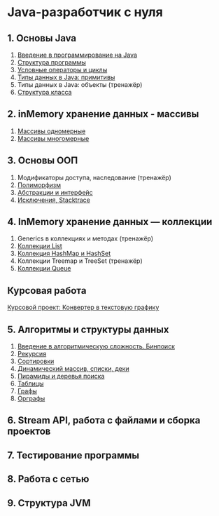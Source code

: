 # Java-разработчик с нуля

## 1. Основы Java

1. [Введение в программирование на Java](1_Java_basics/1_Intro.md)
2. [Структура программы](1_Java_basics/2_Program_structure.md)
3. [Условные операторы и циклы](1_Java_basics/3_Conditional_operators_and_loops.md)
4. [Типы данных в Java: примитивы](1_Java_basics/4_Data_types_in_Java_primitives.md)
5. Типы данных в Java: объекты (тренажёр)
6. [Структура класса](1_Java_basics/6_Class_structure.md)

## 2. inMemory хранение данных - массивы

1. [Массивы одномерные](2_Arrays/1_One_dimensional_array.md)
2. [Массивы многомерные](2_Arrays/2_The_array_is_multidimensional.md)

## 3. Основы ООП

1. Модификаторы доступа, наследование (тренажёр)
2. [Полиморфизм](3_OOP_basics/2_Polymorphism.md)
3. [Абстракции и интерфейс](3_OOP_basics/3_Abstractions_and_interfaces.md)
4. [Исключения, Stacktrace](3_OOP_basics/4_Exceptions_Stacktrace.md)

## 4. InMemory хранение данных — коллекции

1. Generics в коллекциях и методах (тренажёр)
2. [Коллекции List](4_Collections/2_Collections_List.md)
3. [Коллекция HashMap и HashSet](4_Collections/3_Collections_HashMap_and_HashSet.md)
4. Коллекции Treemap и TreeSet (тренажёр)
5. [Коллекции Queue](4_Collections/5_Collections_Queue.md)

## Курсовая работа

[Курсовой проект: Конвертер в текстовую графику](https://github.com/My-netology/converter-pic-to-txt)

## 5. Алгоритмы и структуры данных

1. [Введение в алгоритмическую сложность. Бинпоиск](5_Algo/1_Binary_search.md)
2. [Рекурсия](5_Algo/2_Recursion.md)
3. [Сортировки](5_Algo/3_Sorting.md)
4. [Динамический массив, списки, деки](5_Algo/4_Dynamic_array.md)
5. [Пирамиды и деревья поиска](5_Algo/5_Pyramids_and_search_trees.md)
6. [Таблицы](5_Algo/6_Tables.md)
7. [Графы](5_Algo/7_Graphs.md)
8. [Орграфы](5_Algo/8_Directed_graphs.md)

## 6. Stream API, работа с файлами и сборка проектов

## 7. Тестирование программы

## 8. Работа с сетью

## 9. Структура JVM